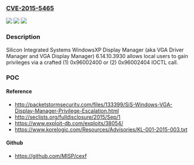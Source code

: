 ### [CVE-2015-5465](https://cve.mitre.org/cgi-bin/cvename.cgi?name=CVE-2015-5465)
![](https://img.shields.io/static/v1?label=Product&message=n%2Fa&color=blue)
![](https://img.shields.io/static/v1?label=Version&message=n%2Fa&color=blue)
![](https://img.shields.io/static/v1?label=Vulnerability&message=n%2Fa&color=brighgreen)

### Description

Silicon Integrated Systems WindowsXP Display Manager (aka VGA Driver Manager and VGA Display Manager) 6.14.10.3930 allows local users to gain privileges via a crafted (1) 0x96002400 or (2) 0x96002404 IOCTL call.

### POC

#### Reference
- http://packetstormsecurity.com/files/133399/SiS-Windows-VGA-Display-Manager-Privilege-Escalation.html
- http://seclists.org/fulldisclosure/2015/Sep/1
- https://www.exploit-db.com/exploits/38054/
- https://www.korelogic.com/Resources/Advisories/KL-001-2015-003.txt

#### Github
- https://github.com/MISP/cexf

